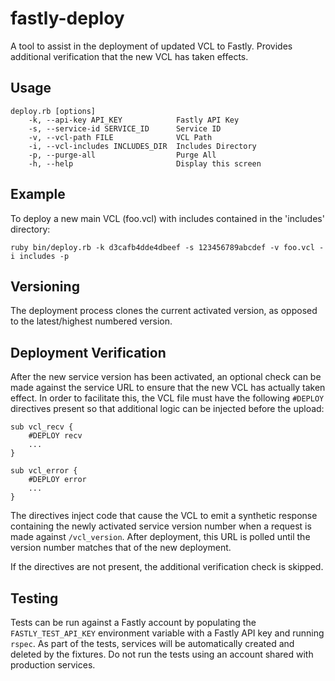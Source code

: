# fastly-deploy
A tool to assist in the deployment of updated VCL to Fastly. Provides additional verification that the new VCL has taken effects.

## Usage
```
deploy.rb [options]
    -k, --api-key API_KEY            Fastly API Key
    -s, --service-id SERVICE_ID      Service ID
    -v, --vcl-path FILE              VCL Path
    -i, --vcl-includes INCLUDES_DIR  Includes Directory
    -p, --purge-all                  Purge All
    -h, --help                       Display this screen
```

## Example

To deploy a new main VCL (foo.vcl) with includes contained in the 'includes' directory:

```
ruby bin/deploy.rb -k d3cafb4dde4dbeef -s 123456789abcdef -v foo.vcl -i includes -p
```

## Versioning

The deployment process clones the current activated version, as opposed to the latest/highest numbered version.

## Deployment Verification

After the new service version has been activated, an optional check can be made against the service URL to ensure that the new VCL has actually taken effect. In order to facilitate this, the VCL file must have the following `#DEPLOY` directives present so that additional logic can be injected before the upload:

```
sub vcl_recv {
    #DEPLOY recv
    ...
}

sub vcl_error {
    #DEPLOY error
    ...
}
```

The directives inject code that cause the VCL to emit a synthetic response containing the newly activated service version number when a request is made against `/vcl_version`. After deployment, this URL is polled until the version number matches that of the new deployment.

If the directives are not present, the additional verification check is skipped.

## Testing

Tests can be run against a Fastly account by populating the `FASTLY_TEST_API_KEY` environment variable with a Fastly API key and running `rspec`. As part of the tests, services will be automatically created and deleted by the fixtures. Do not run the tests using an account shared with production services.
